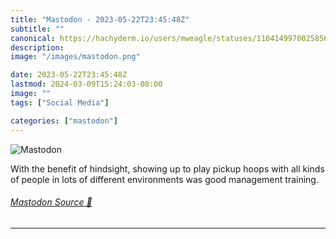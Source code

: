```yaml
---
title: "Mastodon - 2023-05-22T23:45:48Z"
subtitle: ""
canonical: https://hachyderm.io/users/mweagle/statuses/110414997002585697
description:
image: "/images/mastodon.png"

date: 2023-05-22T23:45:48Z
lastmod: 2024-03-09T15:24:03-08:00
image: ""
tags: ["Social Media"]

categories: ["mastodon"]
---
```

![Mastodon](/images/mastodon.png)

<p>With the benefit of hindsight, showing up to play pickup hoops with all kinds of people in lots of different environments was good management training.</p>


###### [Mastodon Source 🐘](https://hachyderm.io/@mweagle/110414997002585697)

___
